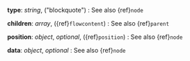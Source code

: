 __type__: _string_, ("blockquote")
: See also {ref}`node`

__children__: _array_, ({ref}`flowcontent`)
: See also {ref}`parent`

__position__: _object_, _optional_, ({ref}`position`)
: See also {ref}`node`

__data__: _object_, _optional_
: See also {ref}`node`


